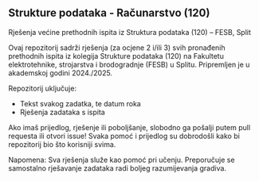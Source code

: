 ## Strukture podataka - Računarstvo (120)

Rješenja većine prethodnih ispita iz Struktura podataka (120) – FESB, Split

Ovaj repozitorij sadrži rješenja (za ocjene 2 i/ili 3) svih pronađenih prethodnih ispita iz kolegija Strukture podataka (120) na Fakultetu elektrotehnike, strojarstva i brodogradnje (FESB) u Splitu. Pripremljen je u akademskoj godini 2024./2025.

Repozitorij uključuje:
- Tekst svakog zadatka, te datum roka
- Rješenja zadataka s ispita


Ako imaš prijedlog, rješenje ili poboljšanje, slobodno ga pošalji putem pull requesta ili otvori issue! Svaka pomoć i prijedlog su dobrodošli kako bi repozitorij bio što korisniji svima.

Napomena: Sva rješenja služe kao pomoć pri učenju. Preporučuje se samostalno rješavanje zadataka radi boljeg razumijevanja gradiva.
